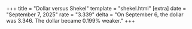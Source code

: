 +++
title = "Dollar versus Shekel"
template = "shekel.html"
[extra]
date = "September  7, 2025"
rate = "3.339"
delta = "On September  6, the dollar was 3.346. The dollar became 0.199% weaker."
+++
